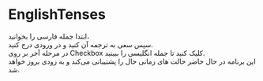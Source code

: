 # EnglishTenses
ابتدا جمله فارسی را بخوانید،<br>
سپس سعی به ترجمه آن کنید و در ورودی درج کنید.<br>
در مرحله آخر بر روی Checkbox کلیک کنید تا جمله انگلیسی را ببینید.<br>
این برنامه در حال حاضر حالت های زمانی حال را پشتیبانی می‌کند و به زودی بروز خواهد شد.
